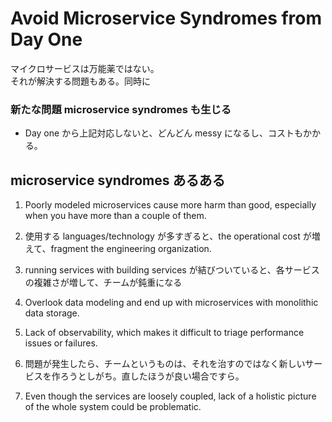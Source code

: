 # Avoid Microservice Syndromes from Day One
マイクロサービスは万能薬ではない。  
それが解決する問題もある。同時に
### 新たな問題 **microservice syndromes** も生じる
* Day one から上記対応しないと、どんどん messy になるし、コストもかかる。

## microservice syndromes あるある
1. Poorly modeled microservices cause more harm than good, especially when you have more than a couple of them.

2. 使用する languages/technology が多すぎると、the operational cost が増えて、fragment the engineering organization.

3. running services with building services が結びついていると、各サービスの複雑さが増して、チームが鈍重になる

4. Overlook data modeling and end up with microservices with monolithic data storage.

5. Lack of observability, which makes it difficult to triage performance issues or failures.

6. 問題が発生したら、チームというものは、それを治すのではなく新しいサービスを作ろうとしがち。直したほうが良い場合ですら。

7. Even though the services are loosely coupled, lack of a holistic picture of the whole system could be problematic.
